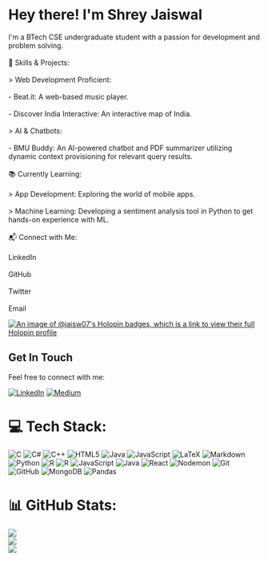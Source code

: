 # Hey there! I'm Shrey Jaiswal

I'm a BTech CSE undergraduate student with a passion for development and problem solving.<br><br>🚀 Skills & Projects:<br><br>> Web Development Proficient:<br>     <br>     - Beat.it: A web-based music player.<br>     <br>     - Discover India Interactive: An interactive map of India.<br><br>> AI & Chatbots:<br>    <br>     - BMU Buddy: An AI-powered chatbot and PDF summarizer utilizing dynamic context provisioning for relevant query results.<br><br>📚 Currently Learning:<br><br>> App Development: Exploring the world of mobile apps.<br><br>> Machine Learning: Developing a sentiment analysis tool in Python to get hands-on experience with ML.<br><br>📬 Connect with Me:<br><br>LinkedIn<br><br>GitHub<br><br>Twitter<br><br>Email

[![An image of @jaisw07's Holopin badges, which is a link to view their full Holopin profile](https://holopin.me/jaisw07)](https://holopin.io/@jaisw07)

## Get In Touch

Feel free to connect with me:

[![LinkedIn](https://img.shields.io/badge/LinkedIn-%230077B5.svg?logo=linkedin&logoColor=white)](https://linkedin.com/in/shrey-jaiswal-1a7724272) [![Medium](https://img.shields.io/badge/Medium-12100E?logo=medium&logoColor=white)](https://medium.com/@jaiswalshrey07) 

# 💻 Tech Stack:
![C](https://img.shields.io/badge/c-%2300599C.svg?style=for-the-badge&logo=c&logoColor=white) ![C#](https://img.shields.io/badge/c%23-%23239120.svg?style=for-the-badge&logo=csharp&logoColor=white) ![C++](https://img.shields.io/badge/c++-%2300599C.svg?style=for-the-badge&logo=c%2B%2B&logoColor=white) ![HTML5](https://img.shields.io/badge/html5-%23E34F26.svg?style=for-the-badge&logo=html5&logoColor=white) ![Java](https://img.shields.io/badge/java-%23ED8B00.svg?style=for-the-badge&logo=openjdk&logoColor=white) ![JavaScript](https://img.shields.io/badge/javascript-%23323330.svg?style=for-the-badge&logo=javascript&logoColor=%23F7DF1E) ![LaTeX](https://img.shields.io/badge/latex-%23008080.svg?style=for-the-badge&logo=latex&logoColor=white) ![Markdown](https://img.shields.io/badge/markdown-%23000000.svg?style=for-the-badge&logo=markdown&logoColor=white) ![Python](https://img.shields.io/badge/python-3670A0?style=for-the-badge&logo=python&logoColor=ffdd54) ![R](https://img.shields.io/badge/r-%23276DC3.svg?style=for-the-badge&logo=r&logoColor=white) ![R](https://img.shields.io/badge/r-%23276DC3.svg?style=for-the-badge&logo=r&logoColor=white) ![JavaScript](https://img.shields.io/badge/javascript-%23323330.svg?style=for-the-badge&logo=javascript&logoColor=%23F7DF1E) ![Java](https://img.shields.io/badge/java-%23ED8B00.svg?style=for-the-badge&logo=openjdk&logoColor=white) ![React](https://img.shields.io/badge/react-%2320232a.svg?style=for-the-badge&logo=react&logoColor=%2361DAFB) ![Nodemon](https://img.shields.io/badge/NODEMON-%23323330.svg?style=for-the-badge&logo=nodemon&logoColor=%BBDEAD) ![Git](https://img.shields.io/badge/git-%23F05033.svg?style=for-the-badge&logo=git&logoColor=white) ![GitHub](https://img.shields.io/badge/github-%23121011.svg?style=for-the-badge&logo=github&logoColor=white) ![MongoDB](https://img.shields.io/badge/MongoDB-%234ea94b.svg?style=for-the-badge&logo=mongodb&logoColor=white) ![Pandas](https://img.shields.io/badge/pandas-%23150458.svg?style=for-the-badge&logo=pandas&logoColor=white)

# 📊 GitHub Stats:
![](https://github-readme-stats.vercel.app/api?username=jaisw07&theme=nightowl&hide_border=false&include_all_commits=false&count_private=false)<br/>
![](https://github-readme-streak-stats.herokuapp.com/?user=jaisw07&theme=nightowl&hide_border=false)<br/>
![](https://github-readme-stats.vercel.app/api/top-langs/?username=jaisw07&theme=nightowl&hide_border=false&include_all_commits=false&count_private=false&layout=compact)
